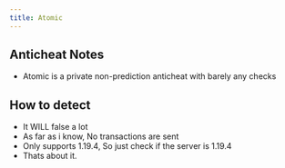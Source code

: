 ```yaml
---
title: Atomic
---
```



## Anticheat Notes
- Atomic is a private non-prediction anticheat with barely any checks

## How to detect
- It WILL false a lot
- As far as i know, No transactions are sent
- Only supports 1.19.4, So just check if the server is 1.19.4
- Thats about it.

